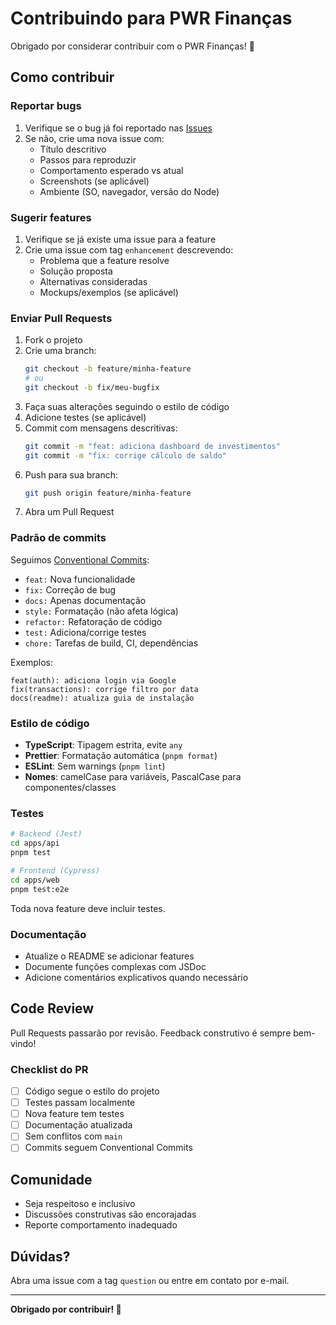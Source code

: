# Contribuindo para PWR Finanças

Obrigado por considerar contribuir com o PWR Finanças! 🎉

## Como contribuir

### Reportar bugs

1. Verifique se o bug já foi reportado nas [Issues](https://github.com/seu-usuario/pwr-financas/issues)
2. Se não, crie uma nova issue com:
   - Título descritivo
   - Passos para reproduzir
   - Comportamento esperado vs atual
   - Screenshots (se aplicável)
   - Ambiente (SO, navegador, versão do Node)

### Sugerir features

1. Verifique se já existe uma issue para a feature
2. Crie uma issue com tag `enhancement` descrevendo:
   - Problema que a feature resolve
   - Solução proposta
   - Alternativas consideradas
   - Mockups/exemplos (se aplicável)

### Enviar Pull Requests

1. Fork o projeto
2. Crie uma branch:
   ```bash
   git checkout -b feature/minha-feature
   # ou
   git checkout -b fix/meu-bugfix
   ```
3. Faça suas alterações seguindo o estilo de código
4. Adicione testes (se aplicável)
5. Commit com mensagens descritivas:
   ```bash
   git commit -m "feat: adiciona dashboard de investimentos"
   git commit -m "fix: corrige cálculo de saldo"
   ```
6. Push para sua branch:
   ```bash
   git push origin feature/minha-feature
   ```
7. Abra um Pull Request

### Padrão de commits

Seguimos [Conventional Commits](https://www.conventionalcommits.org/pt-br/):

- `feat:` Nova funcionalidade
- `fix:` Correção de bug
- `docs:` Apenas documentação
- `style:` Formatação (não afeta lógica)
- `refactor:` Refatoração de código
- `test:` Adiciona/corrige testes
- `chore:` Tarefas de build, CI, dependências

Exemplos:
```
feat(auth): adiciona login via Google
fix(transactions): corrige filtro por data
docs(readme): atualiza guia de instalação
```

### Estilo de código

- **TypeScript**: Tipagem estrita, evite `any`
- **Prettier**: Formatação automática (`pnpm format`)
- **ESLint**: Sem warnings (`pnpm lint`)
- **Nomes**: camelCase para variáveis, PascalCase para componentes/classes

### Testes

```bash
# Backend (Jest)
cd apps/api
pnpm test

# Frontend (Cypress)
cd apps/web
pnpm test:e2e
```

Toda nova feature deve incluir testes.

### Documentação

- Atualize o README se adicionar features
- Documente funções complexas com JSDoc
- Adicione comentários explicativos quando necessário

## Code Review

Pull Requests passarão por revisão. Feedback construtivo é sempre bem-vindo!

### Checklist do PR

- [ ] Código segue o estilo do projeto
- [ ] Testes passam localmente
- [ ] Nova feature tem testes
- [ ] Documentação atualizada
- [ ] Sem conflitos com `main`
- [ ] Commits seguem Conventional Commits

## Comunidade

- Seja respeitoso e inclusivo
- Discussões construtivas são encorajadas
- Reporte comportamento inadequado

## Dúvidas?

Abra uma issue com a tag `question` ou entre em contato por e-mail.

---

**Obrigado por contribuir! 🚀**
